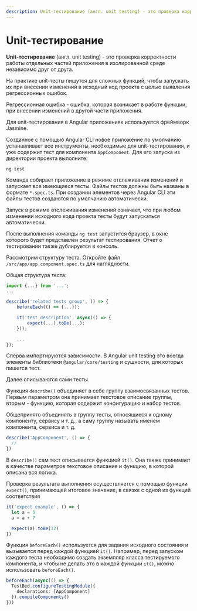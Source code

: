 ```yaml
---
description: Unit-тестирование (англ. unit testing) - это проверка корректности работы отдельных частей приложения в изолированной среде независимо друг от друга
---
```


# Unit-тестирование

**Unit-тестирование** (англ. unit testing) - это проверка корректности работы отдельных частей приложения в изолированной среде независимо друг от друга.

На практике unit-тесты пишутся для сложных функций, чтобы запускать их при внесении изменений в исходный код проекта с целью выявления регрессионных ошибок.

Регрессионная ошибка - ошибка, которая возникает в работе функции, при внесении изменений в другой части приложения.

Для unit-тестирования в Angular приложениях используется фреймворк Jasmine.

Созданное с помощью Angular CLI новое приложение по умолчанию устанавливает все инструменты, необходимые для unit-тестирования, и уже содержит тест для компонента `AppComponent`. Для его запуска из директории проекта выполните:

```
ng test
```

Команда собирает приложение в режиме отслеживания изменений и запускает все имеющиеся тесты. Файлы тестов должны быть названы в формате `*.spec.ts`. При создании элементов через Angular CLI эти файлы тестов создаются по умолчанию автоматически.

Запуск в режиме отслеживания изменений означает, что при любом изменении исходного кода проекта тесты будут запускаться автоматически.

После выполнения команды `ng test` запустится браузер, в окне которого будет представлен результат тестирования. Отчет о тестировании также дублируется в консоль.

Рассмотрим структуру теста. Откройте файл `/src/app/app.component.spec.ts` для наглядности.

Общая структура теста:

```ts
import {...} from '...';
...

describe('related tests group', () => {
	beforeEach(() => {...});

	it('test description', async(() => {
		expect(...).toBe(...);
	}));

	...
});
```

Сперва импортируются зависимости. В Angular unit testing это всегда элементы библиотеки `@angular/core/testing` и сущности, для которых пишется тест.

Далее описываются сами тесты.

Функция `describe()` объединяет в себе группу взаимосвязанных тестов. Первым параметром она принимает текстовое описание группы, вторым - функцию, которая содержит конфигурацию и набор тестов.

Общепринято объединять в группу тесты, относящиеся к одному компоненту, сервису и т. д., а саму группу называть именем компонента, сервиса и т. д.

```ts
describe('AppComponent', () => {
  //
})
```

В `describe()` сам тест описывается функцией `it()`. Она также принимает в качестве параметров текстовое описание и функцию, в которой описана вся логика.

Проверка результата выполнения осуществляется с помощью функции `expect()`, принимающей итоговое значение, в связке с одной из функций соответствия

```ts
it('expect example', () => {
  let a = 5
  a = a + 7

  expect(a).toBe(12)
})
```

Функция `beforeEach()` используется для задания исходного состояния и вызывается перед каждой функцией `it()`. Например, перед запуском каждого теста необходимо создать экземпляр класса тестируемого компонента, и чтобы не делать это в каждой функции `it()`, можно использовать `beforeEach()`.

```ts
beforeEach(async(() => {
  TestBed.configureTestingModule({
    declarations: [AppComponent]
  }).compileComponents()
}))
```
